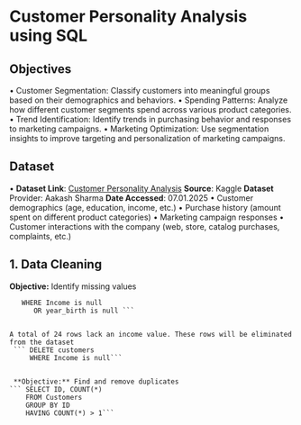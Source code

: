 # Customer Personality Analysis using SQL

## Objectives
•	Customer Segmentation: Classify customers into meaningful groups based on their demographics and behaviors.
•	Spending Patterns: Analyze how different customer segments spend across various product categories.
•	Trend Identification: Identify trends in purchasing behavior and responses to marketing campaigns.
•	Marketing Optimization: Use segmentation insights to improve targeting and personalization of marketing campaigns.

## Dataset
•	**Dataset Link**: [Customer Personality Analysis](https://www.kaggle.com/datasets/imakash3011/customer-personality-analysis/data)
**Source**: Kaggle
**Dataset** Provider: Aakash Sharma
**Date Accessed**: 07.01.2025
• Customer demographics (age, education, income, etc.)
• Purchase history (amount spent on different product categories)
• Marketing campaign responses
• Customer interactions with the company (web, store, catalog purchases, complaints, etc.)

## 1. Data Cleaning

 **Objective:** Identify missing values
```FROM customers
   WHERE Income is null 
      OR year_birth is null ```	


A total of 24 rows lack an income value. These rows will be eliminated from the dataset
 ``` DELETE customers
     WHERE Income is null```


 **Objective:** Find and remove duplicates 
``` SELECT ID, COUNT(*)
    FROM Customers
    GROUP BY ID
    HAVING COUNT(*) > 1```




